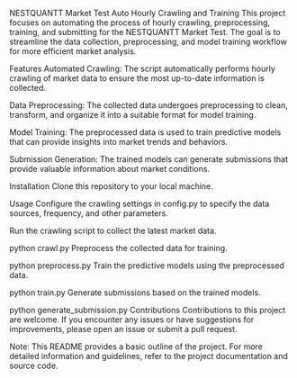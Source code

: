 NESTQUANTT Market Test Auto Hourly Crawling and Training
This project focuses on automating the process of hourly crawling, preprocessing, training, and submitting for the NESTQUANTT Market Test. The goal is to streamline the data collection, preprocessing, and model training workflow for more efficient market analysis.

Features
Automated Crawling: The script automatically performs hourly crawling of market data to ensure the most up-to-date information is collected.

Data Preprocessing: The collected data undergoes preprocessing to clean, transform, and organize it into a suitable format for model training.

Model Training: The preprocessed data is used to train predictive models that can provide insights into market trends and behaviors.

Submission Generation: The trained models can generate submissions that provide valuable information about market conditions.

Installation
Clone this repository to your local machine.

Usage
Configure the crawling settings in config.py to specify the data sources, frequency, and other parameters.

Run the crawling script to collect the latest market data.

python crawl.py
Preprocess the collected data for training.

python preprocess.py
Train the predictive models using the preprocessed data.

python train.py
Generate submissions based on the trained models.

python generate_submission.py
Contributions
Contributions to this project are welcome. If you encounter any issues or have suggestions for improvements, please open an issue or submit a pull request.

Note: This README provides a basic outline of the project. For more detailed information and guidelines, refer to the project documentation and source code.
